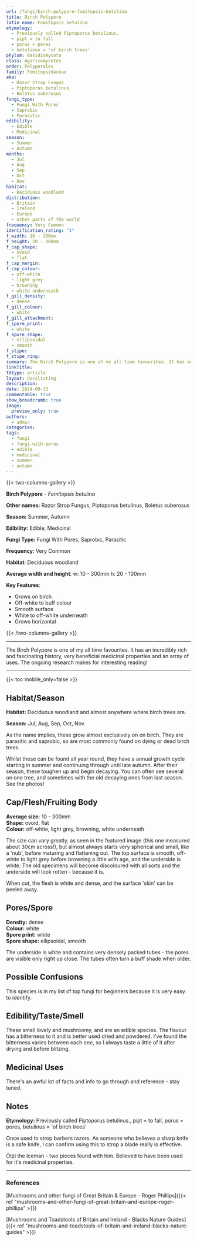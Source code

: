 ```yaml
---
url: /fungi/birch-polypore-fomitopsis-betulina
title: Birch Polypore
latin_name: Fomitopsis betulina
etymology:
  - Previously called Piptoporus betulinus.
  - pipt = to fall
  - porus = pores
  - betulinus = 'of birch trees'
phylum: Basidiomycota
class: Agaricomycetes
order: Polyporales
family: Fomitopsidaceae
aka:
  - Razor Strop Fungus
  - Piptoporus betulinus
  - Boletus suberosus
fungi_type:
  - Fungi With Pores
  - Saprobic
  - Parasitic
edibility:
  - Edible
  - Medicinal
season:
  - Summer
  - Autumn
months:
  - Jul
  - Aug
  - Sep
  - Oct
  - Nov
habitat:
  - Deciduous woodland
distribution:
  - Britain
  - Ireland
  - Europe
  - other parts of the world
frequency: Very Common
identification_rating: "1"
f_width: 10 - 300mm
f_height: 20 - 100mm
f_cap_shape:
  - ovoid
  - flat
f_cap_margin: 
f_cap_colour:
  - off-white
  - light grey
  - browning
  - white underneath
f_gill_density:
  - dense
f_gill_colour:
  - white
f_gill_attachment: 
f_spore_print:
  - white
f_spore_shape:
  - ellipsoidal
  - smooth
f_stipe: 
f_stipe_ring: 
summary: The Birch Polypore is one of my all time favourites. It has an incredibly rich and fascinating history, very beneficial medicinal properties and an array of uses. The ongoing research makes for interesting reading!
linkTitle: 
fdtype: article
layout: docslisting
description: 
date: 2024-09-13
commentable: true
show_breadcrumb: true
image:
  preview_only: true
authors:
  - admin
categories: 
tags:
  - fungi
  - fungi-with-pores
  - edible
  - medicinal
  - summer
  - autumn
---
```


{{< two-columns-gallery >}}

**Birch Polypore** - _Fomitopsis betulina_

**Other names:** Razor Strop Fungus, Piptoporus betulinus, Boletus suberosus

**Season:** Summer, Autumn

**Edibility:** Edible, Medicinal

**Fungi Type:** Fungi With Pores, Saprobic, Parasitic

**Frequency**: Very Common

**Habitat**: Deciduous woodland

**Average width and height**: w: 10 - 300mm h: 20 - 100mm

**Key Features**:
- Grows on birch
- Off-white to buff colour
- Smooth surface
- White to off-white underneath
- Grows horizontal


{{< /two-columns-gallery >}}

---

The Birch Polypore is one of my all time favourites. It has an incredibly rich and fascinating history, very beneficial medicinal properties and an array of uses. The ongoing research makes for interesting reading!

---

{{< toc mobile_only=false >}}

## Habitat/Season

**Habitat:** Deciduous woodland and almost anywhere where birch trees are.

**Season:** Jul, Aug, Sep, Oct, Nov

As the name implies, these grow almost exclusively on on birch. They are parasitic and saprobic, so are most commonly found on dying or dead birch trees.

Whilst these can be found all year round, they have a annual growth cycle starting in summer and continuing through until late autumn. After their season, these toughen up and begin decaying. You can often see several on one tree, and sometimes with the old decaying ones from last season. See the photos!

## Cap/Flesh/Fruiting Body

**Average size:** 10 - 300mm  
**Shape:** ovoid, flat  
**Colour:** off-white, light grey, browning, white underneath 

The size can vary greatly, as seen in the featured image (this one measured about 30cm across!), but almost always starts very spherical and small, like a 'nub', before maturing and flattening out. The top surface is smooth, off-white to light grey before browning a little with age, and the underside is white. The old specimens will become discoloured with all sorts and the underside will look rotten - because it is.

When cut, the flesh is white and dense, and the surface 'skin' can be peeled away.

## Pores/Spore

**Density:** dense  
**Colour:** white  
**Spore print:** white  
**Spore shape:** ellipsoidal, smooth

The underside is white and contains very densely packed tubes - the pores are visible only right up close. The tubes often turn a buff shade when older.

## Possible Confusions

This species is in my list of top fungi for beginners because it is very easy to identify.

## Edibility/Taste/Smell

These smell lovely and mushroomy, and are an edible species. The flavour has a bitterness to it and is better used dried and powdered. I've found the bitterness varies between each one, so I always taste a little of it after drying and before blitzing.

## Medicinal Uses

There's an awful lot of facts and info to go through and reference - stay tuned.

## Notes

**Etymology:** Previously called Piptoporus betulinus., pipt = to fall, porus = pores, betulinus = 'of birch trees'

Once used to strop barbers razors. As someone who believes a sharp knife is a safe knife, I can confirm using this to strop a blade really is effective.

Ötzi the Iceman - two pieces found with him. Believed to have been used for it's medicinal properties.




---
### References

[Mushrooms and other fungi of Great Britain & Europe - Roger Phillips]({{< ref "mushrooms-and-other-fungi-of-great-britain-and-europe-roger-phillips" >}})

[Mushrooms and Toadstools of Britain and Ireland - Blacks Nature Guides]({{< ref "mushrooms-and-toadstools-of-britain-and-ireland-blacks-nature-guides" >}})

